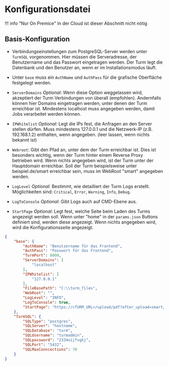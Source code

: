 
# Konfigurationsdatei

!!! info "Nur On Premice"
    In der Cloud ist dieser Abschnitt nicht nötig

## Basis-Konfiguration


- Verbindungseinstellungen zum PostgreSQL-Server werden unter `TurmSQL` vorgenommen. Hier müssen die Serveradresse, der Benutzername und das Passwort eingetragen werden. Der Turm legt die Datenbank und den Benutzer an, wenn er im Installationsmodus läuft.

- Unter `base` muss ein `AuthName` und `AuthPass` für die grafische Oberfläche festgelegt werden.

- `ServerDomains` *Optional*: Wenn diese Option weggelassen wird, akzeptiert der Turm Verbindungen von überall (empfohlen). Andernfalls können hier Domains eingetragen werden, unter denen der Turm erreichbar ist. Mindestens localhost muss angegeben werden, damit Jobs verarbeitet werden können.

- `IPWhitelist` *Optional*: Legt die IPs fest, die Anfragen an den Server stellen dürfen. Muss mindestens 127.0.0.1 und die Netzwerk-IP (z.B. 192.168.1.2) enthalten, wenn angegeben. (leer lassen, wenn nichts bekannt ist)

- `Webroot`: Gibt den Pfad an, unter dem der Turm erreichbar ist. Dies ist besonders wichtig, wenn der Turm hinter einem Reverse Proxy betrieben wird. Wenn nichts angegeben wird, ist der Turm unter der Hauptdomain erreichbar. Soll der Turm beispielsweise unter beispiel.de/smart erreichbar sein, muss im WebRoot "smart" angegeben werden.

- `LogLevel` *Optional*: Bestimmt, wie detailliert der Turm Logs erstellt. Möglichkeiten sind: `Critical`, `Error`, `Warning`, `Info`, `Debug`.

- `LogToConsole` *Optional*: Gibt Logs auch auf CMD-Ebene aus.

- `StartPage` *Optional*: Legt fest, welche Seite beim Laden des Turms angezeigt werden soll. Wenn unter "home" in der `params.json` Buttons definiert sind, werden diese angezeigt. Wenn nichts angegeben wird, wird die Konfigurationsseite angezeigt.


```json
{
    "base": {
        "AuthName": "Benutzername für das Frontend",
        "AuthPass": "Passwort für das Frontend",
        "TurmPort": 8000,
        "ServerDomains": [
            "localhost"
        ],
        "IPWhitelist": [
            "127.0.0.1"
        ],
        "FileBasePath": "C:\\turm_files",
        "WebRoot": "",
        "LogLevel": "INFO",
        "LogToConsole": true,
        "StartPage": "https://<TURM_URL>/upload/pdf?after_upload=smart/1/classify/"
    },
    "TurmSQL": {
        "SQLType": "postgres",
        "SQLServer": "hostname",
        "SQLDatabase": "turm",
        "SQLUsername": "turmadmin",
        "SQLpassword": "2334oijfvgkj",
        "SQLPort": "5432",
        "SQLMaxConncections": 70
    }
}
```